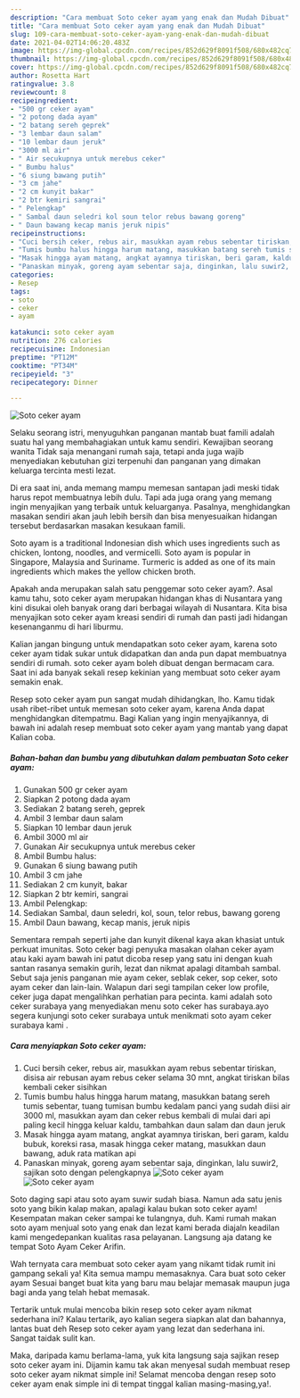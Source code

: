 ```yaml
---
description: "Cara membuat Soto ceker ayam yang enak dan Mudah Dibuat"
title: "Cara membuat Soto ceker ayam yang enak dan Mudah Dibuat"
slug: 109-cara-membuat-soto-ceker-ayam-yang-enak-dan-mudah-dibuat
date: 2021-04-02T14:06:20.483Z
image: https://img-global.cpcdn.com/recipes/852d629f8091f508/680x482cq70/soto-ceker-ayam-foto-resep-utama.jpg
thumbnail: https://img-global.cpcdn.com/recipes/852d629f8091f508/680x482cq70/soto-ceker-ayam-foto-resep-utama.jpg
cover: https://img-global.cpcdn.com/recipes/852d629f8091f508/680x482cq70/soto-ceker-ayam-foto-resep-utama.jpg
author: Rosetta Hart
ratingvalue: 3.8
reviewcount: 8
recipeingredient:
- "500 gr ceker ayam"
- "2 potong dada ayam"
- "2 batang sereh geprek"
- "3 lembar daun salam"
- "10 lembar daun jeruk"
- "3000 ml air"
- " Air secukupnya untuk merebus ceker"
- " Bumbu halus"
- "6 siung bawang putih"
- "3 cm jahe"
- "2 cm kunyit bakar"
- "2 btr kemiri sangrai"
- " Pelengkap"
- " Sambal daun seledri kol soun telor rebus bawang goreng"
- " Daun bawang kecap manis jeruk nipis"
recipeinstructions:
- "Cuci bersih ceker, rebus air, masukkan ayam rebus sebentar tiriskan, disisa air rebusan ayam rebus ceker selama 30 mnt, angkat tiriskan bilas kembali ceker sisihkan"
- "Tumis bumbu halus hingga harum matang, masukkan batang sereh tumis sebentar, tuang tumisan bumbu kedalam panci yang sudah diisi air 3000 ml, masukkan ayam dan ceker rebus kembali di mulai dari api paling kecil hingga keluar kaldu, tambahkan daun salam dan daun jeruk"
- "Masak hingga ayam matang, angkat ayamnya tiriskan, beri garam, kaldu bubuk, koreksi rasa, masak hingga ceker matang, masukkan daun bawang, aduk rata matikan api"
- "Panaskan minyak, goreng ayam sebentar saja, dinginkan, lalu suwir2, sajikan soto dengan pelengkapnya"
categories:
- Resep
tags:
- soto
- ceker
- ayam

katakunci: soto ceker ayam 
nutrition: 276 calories
recipecuisine: Indonesian
preptime: "PT12M"
cooktime: "PT34M"
recipeyield: "3"
recipecategory: Dinner

---
```



![Soto ceker ayam](https://img-global.cpcdn.com/recipes/852d629f8091f508/680x482cq70/soto-ceker-ayam-foto-resep-utama.jpg)

Selaku seorang istri, menyuguhkan panganan mantab buat famili adalah suatu hal yang membahagiakan untuk kamu sendiri. Kewajiban seorang  wanita Tidak saja menangani rumah saja, tetapi anda juga wajib menyediakan kebutuhan gizi terpenuhi dan panganan yang dimakan keluarga tercinta mesti lezat.

Di era  saat ini, anda memang mampu memesan santapan jadi meski tidak harus repot membuatnya lebih dulu. Tapi ada juga orang yang memang ingin menyajikan yang terbaik untuk keluarganya. Pasalnya, menghidangkan masakan sendiri akan jauh lebih bersih dan bisa menyesuaikan hidangan tersebut berdasarkan masakan kesukaan famili. 

Soto ayam is a traditional Indonesian dish which uses ingredients such as chicken, lontong, noodles, and vermicelli. Soto ayam is popular in Singapore, Malaysia and Suriname. Turmeric is added as one of its main ingredients which makes the yellow chicken broth.

Apakah anda merupakan salah satu penggemar soto ceker ayam?. Asal kamu tahu, soto ceker ayam merupakan hidangan khas di Nusantara yang kini disukai oleh banyak orang dari berbagai wilayah di Nusantara. Kita bisa menyajikan soto ceker ayam kreasi sendiri di rumah dan pasti jadi hidangan kesenanganmu di hari liburmu.

Kalian jangan bingung untuk mendapatkan soto ceker ayam, karena soto ceker ayam tidak sukar untuk didapatkan dan anda pun dapat membuatnya sendiri di rumah. soto ceker ayam boleh dibuat dengan bermacam cara. Saat ini ada banyak sekali resep kekinian yang membuat soto ceker ayam semakin enak.

Resep soto ceker ayam pun sangat mudah dihidangkan, lho. Kamu tidak usah ribet-ribet untuk memesan soto ceker ayam, karena Anda dapat menghidangkan ditempatmu. Bagi Kalian yang ingin menyajikannya, di bawah ini adalah resep membuat soto ceker ayam yang mantab yang dapat Kalian coba.

<!--inarticleads1-->

##### Bahan-bahan dan bumbu yang dibutuhkan dalam pembuatan Soto ceker ayam:

1. Gunakan 500 gr ceker ayam
1. Siapkan 2 potong dada ayam
1. Sediakan 2 batang sereh, geprek
1. Ambil 3 lembar daun salam
1. Siapkan 10 lembar daun jeruk
1. Ambil 3000 ml air
1. Gunakan  Air secukupnya untuk merebus ceker
1. Ambil  Bumbu halus:
1. Gunakan 6 siung bawang putih
1. Ambil 3 cm jahe
1. Sediakan 2 cm kunyit, bakar
1. Siapkan 2 btr kemiri, sangrai
1. Ambil  Pelengkap:
1. Sediakan  Sambal, daun seledri, kol, soun, telor rebus, bawang goreng
1. Ambil  Daun bawang, kecap manis, jeruk nipis


Sementara rempah seperti jahe dan kunyit dikenal kaya akan khasiat untuk perkuat imunitas. Soto ceker bagi penyuka masakan olahan ceker ayam atau kaki ayam bawah ini patut dicoba resep yang satu ini dengan kuah santan rasanya semakin gurih, lezat dan nikmat apalagi ditambah sambal. Sebut saja jenis panganan mie ayam ceker, seblak ceker, sop ceker, soto ayam ceker dan lain-lain. Walapun dari segi tampilan ceker low profile, ceker juga dapat mengalihkan perhatian para pecinta. kami adalah soto ceker surabaya yang menyediakan menu soto ceker has surabaya.ayo segera kunjungi soto ceker surabaya untuk menikmati soto ayam ceker surabaya kami . 

<!--inarticleads2-->

##### Cara menyiapkan Soto ceker ayam:

1. Cuci bersih ceker, rebus air, masukkan ayam rebus sebentar tiriskan, disisa air rebusan ayam rebus ceker selama 30 mnt, angkat tiriskan bilas kembali ceker sisihkan
1. Tumis bumbu halus hingga harum matang, masukkan batang sereh tumis sebentar, tuang tumisan bumbu kedalam panci yang sudah diisi air 3000 ml, masukkan ayam dan ceker rebus kembali di mulai dari api paling kecil hingga keluar kaldu, tambahkan daun salam dan daun jeruk
1. Masak hingga ayam matang, angkat ayamnya tiriskan, beri garam, kaldu bubuk, koreksi rasa, masak hingga ceker matang, masukkan daun bawang, aduk rata matikan api
1. Panaskan minyak, goreng ayam sebentar saja, dinginkan, lalu suwir2, sajikan soto dengan pelengkapnya
<img src="//assets-global.cpcdn.com/assets/icons/button_play-2c75c40dde080a61004c1f40b05d8f140eaff45d7e9e6481dc71c63d2e7c4909.png" alt="Soto ceker ayam"><img src="//assets-global.cpcdn.com/assets/icons/button_play-2c75c40dde080a61004c1f40b05d8f140eaff45d7e9e6481dc71c63d2e7c4909.png" alt="Soto ceker ayam">

Soto daging sapi atau soto ayam suwir sudah biasa. Namun ada satu jenis soto yang bikin kalap makan, apalagi kalau bukan soto ceker ayam! Kesempatan makan ceker sampai ke tulangnya, duh. Kami rumah makan soto ayam menjual soto yang enak dan lezat kami berada diajaln keadilan kami mengedepankan kualitas rasa pelayanan. Langsung aja datang ke tempat Soto Ayam Ceker Arifin. 

Wah ternyata cara membuat soto ceker ayam yang nikamt tidak rumit ini gampang sekali ya! Kita semua mampu memasaknya. Cara buat soto ceker ayam Sesuai banget buat kita yang baru mau belajar memasak maupun juga bagi anda yang telah hebat memasak.

Tertarik untuk mulai mencoba bikin resep soto ceker ayam nikmat sederhana ini? Kalau tertarik, ayo kalian segera siapkan alat dan bahannya, lantas buat deh Resep soto ceker ayam yang lezat dan sederhana ini. Sangat taidak sulit kan. 

Maka, daripada kamu berlama-lama, yuk kita langsung saja sajikan resep soto ceker ayam ini. Dijamin kamu tak akan menyesal sudah membuat resep soto ceker ayam nikmat simple ini! Selamat mencoba dengan resep soto ceker ayam enak simple ini di tempat tinggal kalian masing-masing,ya!.

